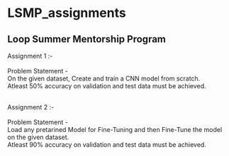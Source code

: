 # LSMP_assignments
<h2> Loop Summer Mentorship Program </h2>

Assignment 1 :-
<br> <br>
Problem Statement - <br>
On the given dataset, Create and train a CNN model from scratch. <br>
Atleast 50% accuracy on validation and test data must be achieved.
<br>

<br>
Assignment 2 :-
<br> <br>
Problem Statement -<br>
Load any pretarined Model for Fine-Tuning and then Fine-Tune the model on the given dataset. <br>
Atleast 90% accuracy on validation and test data must be achieved.


